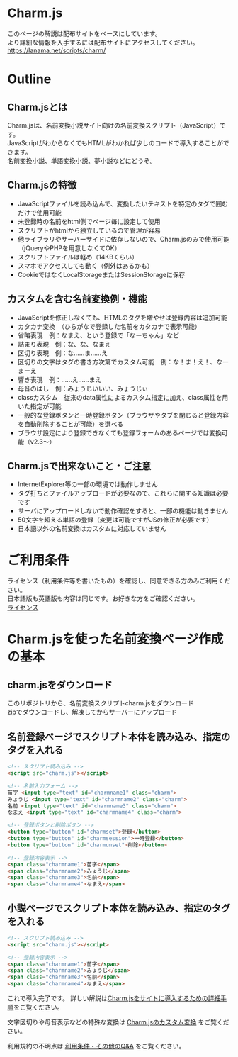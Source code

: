 # Charm.js
このページの解説は配布サイトをベースにしています。  
より詳細な情報を入手するには配布サイトにアクセスしてください。  
https://lanama.net/scripts/charm/


# Outline

## Charm.jsとは
Charm.jsは、名前変換小説サイト向けの名前変換スクリプト（JavaScript）です。  
JavaScriptがわからなくてもHTMLがわかれば少しのコードで導入することができます。  
名前変換小説、単語変換小説、夢小説などにどうぞ。

## Charm.jsの特徴
- JavaScriptファイルを読み込んで、変換したいテキストを特定のタグで囲むだけで使用可能
- 未登録時の名前をhtml側でページ毎に設定して使用
- スクリプトがhtmlから独立しているので管理が容易
- 他ライブラリやサーバーサイドに依存しないので、Charm.jsのみで使用可能（jQueryやPHPを用意しなくてOK）
- スクリプトファイルは軽め（14KBくらい）
- スマホでアクセスしても動く（例外はあるかも）
- CookieではなくLocalStorageまたはSessionStorageに保存

## カスタムを含む名前変換例・機能
- JavaScriptを修正しなくても、HTMLのタグを増やせば登録内容は追加可能
- カタカナ変換　（ひらがなで登録した名前をカタカナで表示可能）
- 省略表現　例：なまえ、という登録で「なーちゃん」など
- 詰まり表現　例：な、な、なまえ
- 区切り表現　例：な……ま……え
- 区切りの文字はタグの書き方次第でカスタム可能　例：な！ま！え！、なーまーえ
- 響き表現　例：……え……まえ
- 母音のばし　例：みょうじいいい、みょうじぃ
- classカスタム　従来のdata属性によるカスタム指定に加え、class属性を用いた指定が可能
- 一般的な登録ボタンと一時登録ボタン（ブラウザやタブを閉じると登録内容を自動削除することが可能）を選べる
- ブラウザ設定により登録できなくても登録フォームのあるページでは変換可能（v2.3～）

## Charm.jsで出来ないこと・ご注意
- InternetExplorer等の一部の環境では動作しません
- タグ打ちとファイルアップロードが必要なので、これらに関する知識は必要です
- サーバにアップロードしないで動作確認をすると、一部の機能は動きません
- 50文字を超える単語の登録（変更は可能ですがJSの修正が必要です）
- 日本語以外の名前変換はカスタムに対応していません

  
# ご利用条件
  
ライセンス（利用条件等を書いたもの）を確認し、同意できる方のみご利用ください。  
日本語版も英語版も内容は同じです。お好きな方をご確認ください。  
[ライセンス](LICENSE.txt)


# Charm.jsを使った名前変換ページ作成の基本

## charm.jsをダウンロード
このリポジトリから、名前変換スクリプトcharm.jsをダウンロード  
zipでダウンロードし、解凍してからサーバーにアップロード

## 名前登録ページでスクリプト本体を読み込み、指定のタグを入れる
```html
<!-- スクリプト読み込み -->
<script src="charm.js"></script>
```
```html
<!-- 名前入力フォーム -->
苗字 <input type="text" id="charmname1" class="charm">
みょうじ <input type="text" id="charmname2" class="charm">
名前 <input type="text" id="charmname3" class="charm">
なまえ <input type="text" id="charmname4" class="charm">

<!-- 登録ボタンと削除ボタン -->
<button type="button" id="charmset">登録</button>
<button type="button" id="charmsession">一時登録</button>
<button type="button" id="charmunset">削除</button>

<!-- 登録内容表示 -->
<span class="charmname1">苗字</span>
<span class="charmname2">みょうじ</span>
<span class="charmname3">名前</span>
<span class="charmname4">なまえ</span>
```
## 小説ページでスクリプト本体を読み込み、指定のタグを入れる

```html
<!-- スクリプト読み込み -->
<script src="charm.js"></script>
```
```html
<!-- 登録内容表示 -->
<span class="charmname1">苗字</span>
<span class="charmname2">みょうじ</span>
<span class="charmname3">名前</span>
<span class="charmname4">なまえ</span>
```
これで導入完了です。
詳しい解説は[Charm.jsをサイトに導入するための詳細手順](Tutorial.md)をご覧ください。

文字区切りや母音表示などの特殊な変換は [Charm.jsのカスタム変換](Custom.md) をご覧ください。

利用規約の不明点は [利用条件・その他のQ&A](FandA.md) をご覧ください。
